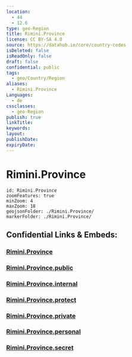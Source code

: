 ```yaml
---
location:
  - 44
  - 12.6
type: geo-Region
title: Rimini.Province
license: CC BY-SA 4.0
source: https://datahub.io/core/country-codes
isDeleted: false
isReadOnly: false
draft: false
confidential: public
tags:
  - geo/Country/Region
aliases:
  - Rimini.Province
Languages:
  - de
cssclasses:
  - geo-Region
publish: true
linkTitle:
keywords:
layout:
publishDate:
expiryDate:
---
```


# Rimini.Province

```leaflet
id: Rimini.Province
zoomFeatures: true 
minZoom: 4 
maxZoom: 18
geojsonFolder: ./Rimini.Province/
markerFolder: ./Rimini.Province/
```


## Confidential Links & Embeds: 

### [Rimini.Province](/_Standards/Earth/Continent/Europe/Europe~South/Italy/regions~Italy/Emilia-Romagna/Rimini.Province.md) 

### [Rimini.Province.public](/_public/Earth/Continent/Europe/Europe~South/Italy/regions~Italy/Emilia-Romagna/Rimini.Province.public.md) 

### [Rimini.Province.internal](/_internal/Earth/Continent/Europe/Europe~South/Italy/regions~Italy/Emilia-Romagna/Rimini.Province.internal.md) 

### [Rimini.Province.protect](/_protect/Earth/Continent/Europe/Europe~South/Italy/regions~Italy/Emilia-Romagna/Rimini.Province.protect.md) 

### [Rimini.Province.private](/_private/Earth/Continent/Europe/Europe~South/Italy/regions~Italy/Emilia-Romagna/Rimini.Province.private.md) 

### [Rimini.Province.personal](/_personal/Earth/Continent/Europe/Europe~South/Italy/regions~Italy/Emilia-Romagna/Rimini.Province.personal.md) 

### [Rimini.Province.secret](/_secret/Earth/Continent/Europe/Europe~South/Italy/regions~Italy/Emilia-Romagna/Rimini.Province.secret.md)

